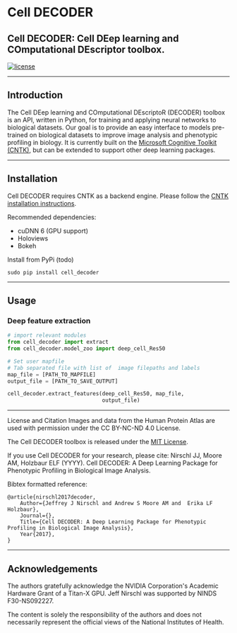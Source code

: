 # Cell DECODER
## Cell DECODER: Cell DEep learning and COmputational DEscriptor toolbox.

[![license](https://img.shields.io/github/license/mashape/apistatus.svg?maxAge=2592000)](TODO--add_url/blob/master/LICENSE)

------------------
## Introduction
The Cell DEep learning and COmputational DEscriptoR (DECODER) toolbox is an API, written in Python, for training and applying neural networks to biological datasets. Our goal is to provide an easy interface to models pre-trained on biological datasets to improve image analysis and phenotypic profiling in biology. It is currently built on the [Microsoft Cognitive Toolkit (CNTK)](https://github.com/Microsoft/CNTK), but can be extended to support other deep learning packages.

------------------
## Installation
Cell DECODER requires CNTK as a backend engine. Please follow the [CNTK installation instructions](https://docs.microsoft.com/en-us/cognitive-toolkit/Setup-CNTK-on-your-machine).

Recommended dependencies:
* cuDNN 6 (GPU support)
* Holoviews
* Bokeh

Install from PyPi (todo)
```
sudo pip install cell_decoder
```

------------------

## Usage

### Deep feature extraction
```python
# import relevant modules
from cell_decoder import extract 
from cell_decoder.model_zoo import deep_cell_Res50

# Set user mapfile 
# Tab separated file with list of  image filepaths and labels
map_file = [PATH_TO_MAPFILE]
output_file = [PATH_TO_SAVE_OUTPUT]

cell_decoder.extract_features(deep_cell_Res50, map_file,
                              output_file)
```

------------------
License and Citation
Images and data from the Human Protein Atlas are used with permission under the CC BY-NC-ND 4.0 License.

The Cell DECODER toolbox is released under the [MIT License](https://opensource.org/licenses/MIT).

If you use Cell DECODER for your research, please cite:
Nirschl JJ, Moore AM, Holzbaur ELF (YYYY). Cell DECODER: A Deep Learning
Package for Phenotypic Profiling in Biological Image Analysis.

Bibtex formatted reference:
```text
@article{nirschl2017decoder,
    Author={Jeffrey J Nirschl and Andrew S Moore AM and  Erika LF Holzbaur},
    Journal={},
    Title={Cell DECODER: A Deep Learning Package for Phenotypic Profiling in Biological Image Analysis},
    Year{2017},
}
```


------------------
## Acknowledgements
The authors gratefully acknowledge the NVIDIA Corporation's Academic Hardware Grant of a Titan-X GPU. Jeff Nirschl was supported by NINDS F30-NS092227.

The content is solely the responsibility of the authors and does not necessarily represent the official views of the National Institutes of Health.
